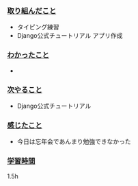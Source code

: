 ### <u>取り組んだこと</u>
- タイピング練習
- Django公式チュートリアル アプリ作成

### <u>わかったこと</u>
- 

### <u>次やること</u>
- Django公式チュートリアル

### <u>感じたこと</u>
- 今日は忘年会であんまり勉強できなかった

### <u>学習時間</u>
1.5h